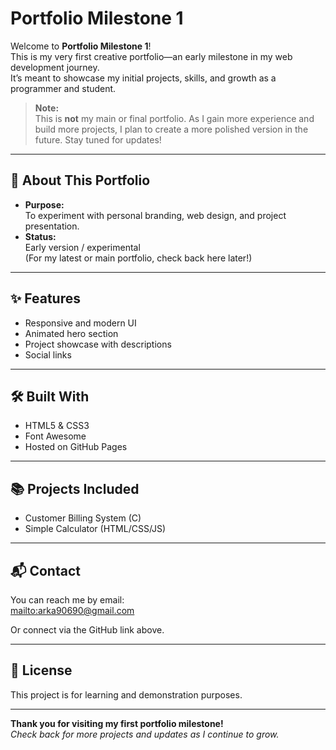 # Portfolio Milestone 1

Welcome to **Portfolio Milestone 1**!  
This is my very first creative portfolio—an early milestone in my web development journey.  
It’s meant to showcase my initial projects, skills, and growth as a programmer and student.

> **Note:**  
> This is **not** my main or final portfolio. As I gain more experience and build more projects, I plan to create a more polished version in the future. Stay tuned for updates!

---

## 🚀 About This Portfolio

- **Purpose:**  
  To experiment with personal branding, web design, and project presentation.
- **Status:**  
  Early version / experimental  
  (For my latest or main portfolio, check back here later!)

---

## ✨ Features

- Responsive and modern UI
- Animated hero section
- Project showcase with descriptions
- Social links

---

## 🛠️ Built With

- HTML5 & CSS3
- Font Awesome
- Hosted on GitHub Pages

---

## 📚 Projects Included

- Customer Billing System (C)
- Simple Calculator (HTML/CSS/JS)

---

## 📬 Contact

You can reach me by email:  
[mailto:arka90690@gmail.com](mailto:arka90690@gmail.com)

Or connect via the GitHub link above.

---

## 📝 License

This project is for learning and demonstration purposes.

---
**Thank you for visiting my first portfolio milestone!**  
*Check back for more projects and updates as I continue to grow.*
